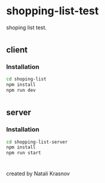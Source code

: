 # shopping-list-test

shoping list test.

#
## client


### Installation

```bash
cd shoping-list
npm install
npm run dev
```
#
## server


### Installation


```bash
cd shopping-list-server
npm install
npm run start
```

#
created by Natali Krasnov

